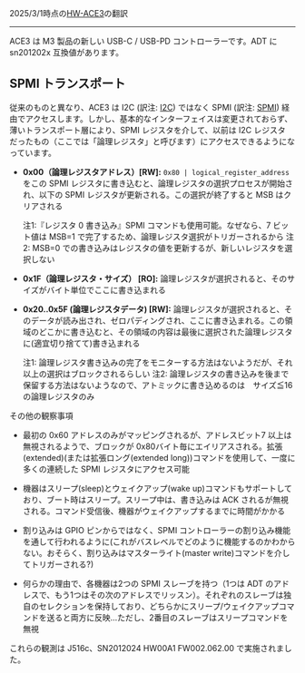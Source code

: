 2025/3/1時点の[HW-ACE3](https://github.com/AsahiLinux/docs/blob/main/docs/HW-ACE3.md)の翻訳

---
ACE3 は M3 製品の新しい USB-C / USB-PD コントローラーです。ADT に sn201202x 互換値があります。

## SPMI トランスポート

従来のものと異なり、ACE3 は I2C (訳注: [I2C](https://ja.wikipedia.org/wiki/I2C)) ではなく SPMI (訳注: [SPMI](https://en.wikipedia.org/wiki/System_Power_Management_Interface)) 
経由でアクセスします。しかし、基本的なインターフェイスは変更されておらず、薄いトランスポート層により、SPMI レジスタを介して、以前は I2C レジスタ
だったもの（ここでは「論理レジスタ」と呼びます）にアクセスできるようになっています。

- **0x00（論理レジスタアドレス）[RW]:** `0x80 | logical_register_address`をこの SPMI レジスタに書き込むと、論理レジスタの選択プロセスが開始され、以下の SPMI レジスタが更新される。この選択が終了すると MSB はクリアされる

  注1:『レジスタ 0 書き込み』SPMI コマンドも使用可能。なぜなら、7 ビット値は MSB=1 で完了するため、論理レジスタ選択がトリガーされるから
  注2: MSB=0 での書き込みはレジスタの値を更新するが、新しいレジスタを選択しない


- **0x1F（論理レジスタ・サイズ） [RO]:** 論理レジスタが選択されると、そのサイズがバイト単位でここに書き込まれる

- **0x20..0x5F (論理レジスタデータ) [RW]:** 論理レジスタが選択されると、そのデータが読み出され、ゼロパディングされ、ここに書き込まれる。この領域のどこかに書き込むと、その領域の内容は最後に選択された論理レジスタに(適宜切り捨てて)書き込まれる

  注1: 論理レジスタ書き込みの完了をモニターする方法はないようだが、それ以上の選択はブロックされるらしい
  注2: 論理レジスタの書き込みを後まで保留する方法はないようなので、アトミックに書き込めるのは　サイズ≦16 の論理レジスタのみ

その他の観察事項

- 最初の 0x60 アドレスのみがマッピングされるが、アドレスビット7 以上は無視されるようで、ブロックが 0x80バイト毎にエイリアスされる。拡張(extended)(または拡張ロング(extended long))コマンドを使用して、一度に多くの連続した SPMI レジスタにアクセス可能

- 機器はスリープ(sleep)とウェイクアップ(wake up)コマンドもサポートしており、ブート時はスリープ。スリープ中は、書き込みは ACK されるが無視される。コマンド受信後、機器がウェイクアップするまでに時間がかかる

- 割り込みは GPIO ピンからではなく、SPMI コントローラーの割り込み機能を通して行われるように(これがバスレベルでどのように機能するのかわからない。おそらく、割り込みはマスターライト(master write)コマンドを介してトリガーされる?)

- 何らかの理由で、各機器は2つの SPMI スレーブを持つ（1つは ADT のアドレスで、もう1つはその次のアドレスでリッスン）。それぞれのスレーブは独自のセレクションを保持しており、どちらかにスリープ/ウェイクアップコマンドを送ると両方に反映...ただし、2番目のスレーブはスリープコマンドを無視

これらの観測は J516c、SN2012024 HW00A1 FW002.062.00 で実施されました。

